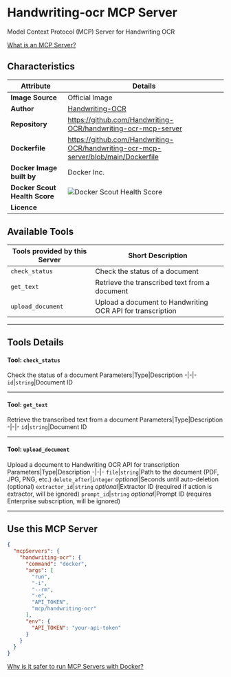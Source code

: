 # Handwriting-ocr MCP Server

Model Context Protocol (MCP) Server for Handwriting OCR 

[What is an MCP Server?](https://www.anthropic.com/news/model-context-protocol)

## Characteristics
Attribute|Details|
|-|-|
**Image Source**|Official Image
|**Author**|[Handwriting-OCR](https://github.com/Handwriting-OCR)
**Repository**|https://github.com/Handwriting-OCR/handwriting-ocr-mcp-server
**Dockerfile**|https://github.com/Handwriting-OCR/handwriting-ocr-mcp-server/blob/main/Dockerfile
**Docker Image built by**|Docker Inc.
**Docker Scout Health Score**| ![Docker Scout Health Score](https://api.scout.docker.com/v1/policy/insights/org-image-score/badge/mcp/handwriting-ocr)
**Licence**|

## Available Tools
Tools provided by this Server|Short Description
-|-
`check_status`|Check the status of a document|
`get_text`|Retrieve the transcribed text from a document|
`upload_document`|Upload a document to Handwriting OCR API for transcription|

---
## Tools Details

#### Tool: **`check_status`**
Check the status of a document
Parameters|Type|Description
-|-|-
`id`|`string`|Document ID

---
#### Tool: **`get_text`**
Retrieve the transcribed text from a document
Parameters|Type|Description
-|-|-
`id`|`string`|Document ID

---
#### Tool: **`upload_document`**
Upload a document to Handwriting OCR API for transcription
Parameters|Type|Description
-|-|-
`file`|`string`|Path to the document (PDF, JPG, PNG, etc.)
`delete_after`|`integer` *optional*|Seconds until auto-deletion (optional)
`extractor_id`|`string` *optional*|Extractor ID (required if action is extractor, will be ignored)
`prompt_id`|`string` *optional*|Prompt ID (requires Enterprise subscription, will be ignored)

---
## Use this MCP Server

```json
{
  "mcpServers": {
    "handwriting-ocr": {
      "command": "docker",
      "args": [
        "run",
        "-i",
        "--rm",
        "-e",
        "API_TOKEN",
        "mcp/handwriting-ocr"
      ],
      "env": {
        "API_TOKEN": "your-api-token"
      }
    }
  }
}
```

[Why is it safer to run MCP Servers with Docker?](https://www.docker.com/blog/the-model-context-protocol-simplifying-building-ai-apps-with-anthropic-claude-desktop-and-docker/)
